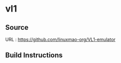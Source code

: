 # vl1

## Source
URL : https://github.com/linuxmao-org/VL1-emulator

## Build Instructions
```sh
```
